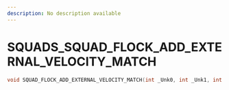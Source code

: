 ```yaml
---
description: No description available 
---
```


# SQUADS\_SQUAD_FLOCK_ADD_EXTERNAL_VELOCITY_MATCH

```cpp
void SQUAD_FLOCK_ADD_EXTERNAL_VELOCITY_MATCH(int _Unk0, int _Unk1, int _Unk2, int _Unk3, int _Unk4, int _Unk5);
```